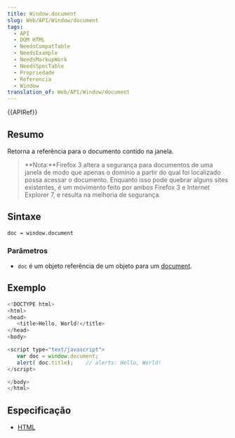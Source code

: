 ```yaml
---
title: Window.document
slug: Web/API/Window/document
tags:
  - API
  - DOM HTML
  - NeedsCompatTable
  - NeedsExample
  - NeedsMarkupWork
  - NeedsSpecTable
  - Propriedade
  - Referencia
  - Window
translation_of: Web/API/Window/document
---
```

{{APIRef}}

## Resumo

Retorna a referência para o documento contido na janela.

> **Nota:**Firefox 3 altera a segurança para documentos de uma janela de modo que apenas o domínio a partir do qual foi localizado possa acessar o documento. Enquanto isso pode quebrar alguns sites existentes, é um movimento feito por ambos Firefox 3 e Internet Explorer 7, e resulta na melhoria de segurança.

## Sintaxe

```
doc = window.document
```

### Parâmetros

- `doc` é um objeto referência de um objeto para um [document](/pt-BR/docs/DOM/document).

## Exemplo

```js
<!DOCTYPE html>
<html>
<head>
   <title>Hello, World!</title>
</head>
<body>

<script type="text/javascript">
   var doc = window.document;
   alert( doc.title);    // alerts: Hello, World!
</script>

</body>
</html>
```

## Especificação

- [HTML](http://www.whatwg.org/html/#the-window-object)
